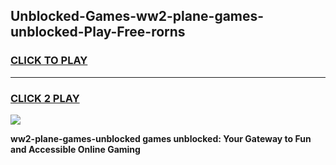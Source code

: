 
## Unblocked-Games-ww2-plane-games-unblocked-Play-Free-rorns
<h3>
<a href="https://premium76.site?title=ww2-plane-games-unblocked&ref=24M">CLICK TO PLAY</a></h3>
<hr>

<h3>
<a href="https://premium76.site?title=ww2-plane-games-unblocked&ref=24M">CLICK 2 PLAY</a>
  
</h3>

<a href="https://premium76.site?title=ww2-plane-games-unblocked&ref=24M"><img src="https://clearcache.store/games.png"></a>


**ww2-plane-games-unblocked games unblocked: Your Gateway to Fun and Accessible Online Gaming**
